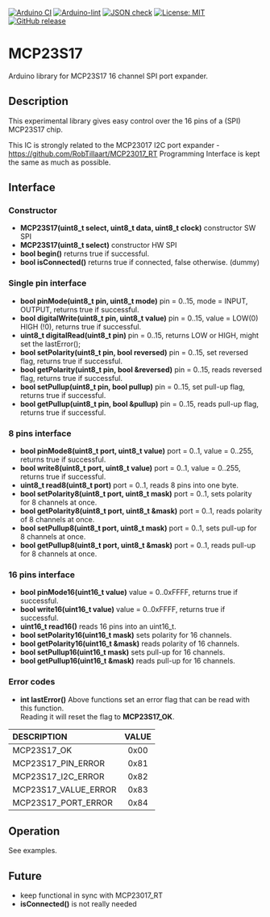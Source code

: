 
[![Arduino CI](https://github.com/RobTillaart/MCP23S17/workflows/Arduino%20CI/badge.svg)](https://github.com/marketplace/actions/arduino_ci)
[![Arduino-lint](https://github.com/RobTillaart/MCP23S17/actions/workflows/arduino-lint.yml/badge.svg)](https://github.com/RobTillaart/MCP23S17/actions/workflows/arduino-lint.yml)
[![JSON check](https://github.com/RobTillaart/MCP23S17/actions/workflows/jsoncheck.yml/badge.svg)](https://github.com/RobTillaart/MCP23S17/actions/workflows/jsoncheck.yml)
[![License: MIT](https://img.shields.io/badge/license-MIT-green.svg)](https://github.com/RobTillaart/MCP23S17/blob/master/LICENSE)
[![GitHub release](https://img.shields.io/github/release/RobTillaart/MCP23S17.svg?maxAge=3600)](https://github.com/RobTillaart/MCP23S17/releases)


# MCP23S17

Arduino library for MCP23S17 16 channel SPI port expander.


## Description

This experimental library gives easy control over the 16 pins of a (SPI) MCP23S17 chip.

This IC is strongly related to the MCP23017 I2C port expander - https://github.com/RobTillaart/MCP23017_RT
Programming Interface is kept the same as much as possible.


## Interface

### Constructor

- **MCP23S17(uint8_t select, uint8_t data, uint8_t clock)** constructor SW SPI
- **MCP23S17(uint8_t select)** constructor HW SPI
- **bool begin()** returns true if successful.
- **bool isConnected()** returns true if connected, false otherwise. (dummy)


### Single pin interface

- **bool pinMode(uint8_t pin, uint8_t mode)** pin = 0..15, mode = INPUT, OUTPUT, returns true if successful.
- **bool digitalWrite(uint8_t pin, uint8_t value)** pin = 0..15, value = LOW(0) HIGH (!0), returns true if successful.
- **uint8_t digitalRead(uint8_t pin)** pin = 0..15, returns LOW or HIGH, might set the lastError();
- **bool setPolarity(uint8_t pin, bool reversed)** pin = 0..15, set reversed flag, returns true if successful.
- **bool getPolarity(uint8_t pin, bool &reversed)** pin = 0..15, reads reversed flag, returns true if successful.
- **bool setPullup(uint8_t pin, bool pullup)** pin = 0..15, set pull-up flag, returns true if successful.
- **bool getPullup(uint8_t pin, bool &pullup)** pin = 0..15, reads pull-up flag, returns true if successful.


### 8 pins interface

- **bool pinMode8(uint8_t port, uint8_t value)** port = 0..1, value = 0..255, returns true if successful.
- **bool write8(uint8_t port, uint8_t value)** port = 0..1, value = 0..255, returns true if successful.
- **uint8_t read8(uint8_t port)** port = 0..1, reads 8 pins into one byte.
- **bool setPolarity8(uint8_t port, uint8_t mask)** port = 0..1, sets polarity for 8 channels at once.
- **bool getPolarity8(uint8_t port, uint8_t &mask)** port = 0..1, reads polarity of 8 channels at once.
- **bool setPullup8(uint8_t port, uint8_t mask)** port = 0..1, sets pull-up for 8 channels at once.
- **bool getPullup8(uint8_t port, uint8_t &mask)** port = 0..1, reads pull-up for 8 channels at once.


### 16 pins interface

- **bool pinMode16(uint16_t value)** value = 0..0xFFFF, returns true if successful.
- **bool write16(uint16_t value)** value = 0..0xFFFF, returns true if successful.
- **uint16_t read16()** reads 16 pins into an uint16_t.
- **bool setPolarity16(uint16_t mask)** sets polarity for 16 channels.
- **bool getPolarity16(uint16_t &mask)** reads polarity of 16 channels.
- **bool setPullup16(uint16_t mask)** sets pull-up for 16 channels.
- **bool getPullup16(uint16_t &mask)** reads pull-up for 16 channels.


### Error codes

- **int lastError()** Above functions set an error flag that can be read with this function.  
Reading it will reset the flag to **MCP23S17_OK**.

| DESCRIPTION           | VALUE |
|:----------------------|:-----:|
| MCP23S17_OK           |  0x00 |
| MCP23S17_PIN_ERROR    |  0x81 |
| MCP23S17_I2C_ERROR    |  0x82 |
| MCP23S17_VALUE_ERROR  |  0x83 |
| MCP23S17_PORT_ERROR   |  0x84 |


## Operation

See examples.


## Future

- keep functional in sync with MCP23017_RT
- **isConnected()** is not really needed
